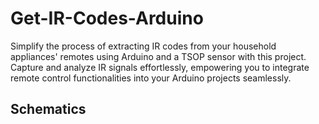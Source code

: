 # Get-IR-Codes-Arduino

Simplify the process of extracting IR codes from your household appliances' remotes using Arduino and a TSOP sensor with this project. Capture and analyze IR signals effortlessly, empowering you to integrate remote control functionalities into your Arduino projects seamlessly.

## Schematics
